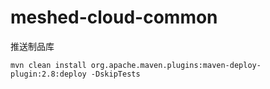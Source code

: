 # meshed-cloud-common

推送制品库
```shell
mvn clean install org.apache.maven.plugins:maven-deploy-plugin:2.8:deploy -DskipTests
```





